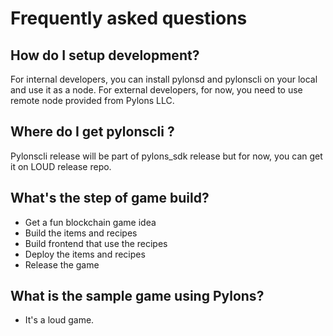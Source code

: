 # Frequently asked questions

## How do I setup development?

For internal developers, you can install pylonsd and pylonscli on your local and use it as a node.
For external developers, for now, you need to use remote node provided from Pylons LLC.

## Where do I get pylonscli ?
Pylonscli release will be part of pylons_sdk release but for now, you can get it on LOUD release repo.

## What's the step of game build?
- Get a fun blockchain game idea
- Build the items and recipes
- Build frontend that use the recipes
- Deploy the items and recipes
- Release the game

## What is the sample game using Pylons?

- It's a loud game.


